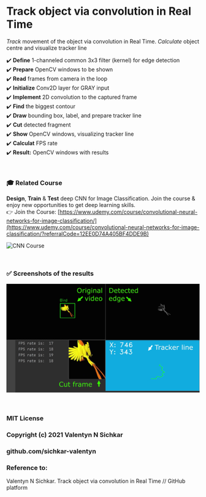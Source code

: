 # Track object via convolution in Real Time
_Track_ movement of the object via convolution in Real Time. _Calculate_ object centre and visualize tracker line

:heavy_check_mark: **Define** 1-channeled common 3x3 filter (kernel) for edge detection  
:heavy_check_mark: **Prepare** OpenCV windows to be shown  
:heavy_check_mark: **Read** frames from camera in the loop  
:heavy_check_mark: **Initialize** Conv2D layer for GRAY input  
:heavy_check_mark: **Implement** 2D convolution to the captured frame  
:heavy_check_mark: **Find** the biggest contour  
:heavy_check_mark: **Draw** bounding box, label, and prepare tracker line  
:heavy_check_mark: **Cut** detected fragment  
:heavy_check_mark: **Show** OpenCV windows, visualizing tracker line  
:heavy_check_mark: **Calculat** FPS rate  
:heavy_check_mark: **Result:** OpenCV windows with results  

<br/>

### :mortar_board: Related Course
**Design**, **Train** & **Test** deep CNN for Image Classification. Join the course & enjoy new opportunities to get deep learning skills.
<br/> 👉 Join the Course: [https://www.udemy.com/course/convolutional-neural-networks-for-image-classification/](https://www.udemy.com/course/convolutional-neural-networks-for-image-classification/?referralCode=12EE0D74A405BF4DDE9B)

![CNN Course](https://github.com/sichkar-valentyn/1-million-images-for-Traffic-Signs-Classification-tasks/blob/main/images/slideshow_classification.gif)

<br/>

### :white_check_mark: <a id="results">Screenshots of the results</a>

![Bird](https://github.com/sichkar-valentyn/Track-object-via-convolution-in-Real-Time/blob/main/images/bird.png)

<br/>

### MIT License
### Copyright (c) 2021 Valentyn N Sichkar
### github.com/sichkar-valentyn
### Reference to:
Valentyn N Sichkar. Track object via convolution in Real Time // GitHub platform
